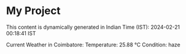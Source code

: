 # My Project

This content is dynamically generated in Indian Time (IST): 2024-02-21 00:18:41 IST


Current Weather in Coimbatore:
Temperature: 25.88 °C
Condition: haze
